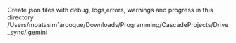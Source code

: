 Create json files with debug, logs,errors, warnings and progress in this directory /Users/moatasimfarooque/Downloads/Programming/CascadeProjects/Drive_sync/.gemini
